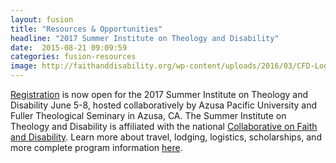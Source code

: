 ```yaml
---
layout: fusion
title: "Resources & Opportunities"
headline: "2017 Summer Institute on Theology and Disability"
date:  2015-08-21 09:09:59
categories: fusion-resources
image: http://faithanddisability.org/wp-content/uploads/2016/03/CFD-Logo-and-text.png 
---
```

<a href="http://www.fuller.imodules.com/s/1453/15/events.aspx?sid=1453&pgid=1427&gid=1&cid=2771&ecid=2771&post_id=0">Registration</a> is now open for the 2017 Summer Institute on Theology and Disability June 5-8, hosted collaboratively by Azusa Pacific University and Fuller Theological Seminary in Azusa, CA. The Summer Institute on Theology and Disability is affiliated with the national <a href="http://faithanddisability.org/">Collaborative on Faith and Disability</a>. Learn more about travel, lodging, logistics, scholarships, and more complete program information <a href="http://faithanddisability.org/2017-institute/">here</a>.